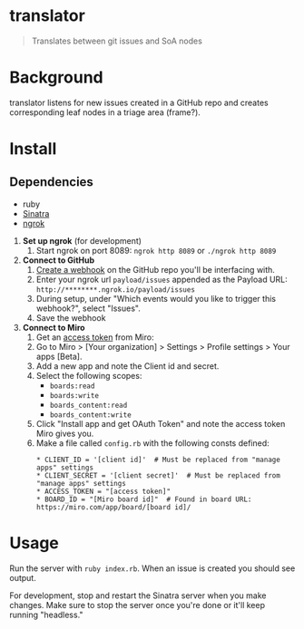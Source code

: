 # translator
> Translates between git issues and SoA nodes

# Background
translator listens for new issues created in a GitHub repo and creates corresponding leaf nodes in a triage area (frame?).

# Install

## Dependencies

* ruby
* [Sinatra](http://sinatrarb.com/)
* [ngrok](https://ngrok.com/)


1. **Set up ngrok** (for development)
    1. Start ngrok on port 8089: `ngrok http 8089` or `./ngrok http 8089`
2. **Connect to GitHub**
   1. [Create a webhook](https://developer.github.com/webhooks/creating/) on the GitHub repo you'll be interfacing with.
   2. Enter your ngrok url `payload/issues` appended as the Payload URL: `http://********.ngrok.io/payload/issues`
   3. During setup, under "Which events would you like to trigger this webhook?", select "Issues".
   4. Save the webhook
3. **Connect to Miro**
   1. Get an [access token](https://developers.miro.com/reference#authorization-and-authentication) from Miro:
   2. Go to Miro > [Your organization] > Settings > Profile settings > Your apps [Beta].
   3. Add a new app and note the Client id and secret.
   4. Select the following scopes:
       * `boards:read`
       * `boards:write`
       * `boards_content:read`
       * `boards_content:write`
   5. Click "Install app and get OAuth Token" and note the access token Miro gives you.
   4. Make a file called `config.rb` with the following consts defined:
      ```
      * CLIENT_ID = '[client id]'  # Must be replaced from "manage apps" settings
      * CLIENT_SECRET = '[client secret]'  # Must be replaced from "manage apps" settings
      * ACCESS_TOKEN = "[access token]"
      * BOARD_ID = "[Miro board id]"  # Found in board URL: https://miro.com/app/board/[board id]/
      ```

# Usage
Run the server with `ruby index.rb`. When an issue is created you should see output.

For development, stop and restart the Sinatra server when you make changes. Make sure to stop the server once you're done or it'll keep running "headless."
